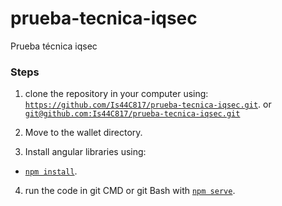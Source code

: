 # prueba-tecnica-iqsec
Prueba técnica iqsec

### Steps
1. clone the repository in your computer using:
  [`https://github.com/Is44C817/prueba-tecnica-iqsec.git`](#code). or [`git@github.com:Is44C817/prueba-tecnica-iqsec.git`](#code)

2. Move to the wallet directory.

3. Install angular libraries using:
  - [`npm install`](#code).

 4. run the code in git CMD or git Bash with 
    [`npm serve`](#code).
